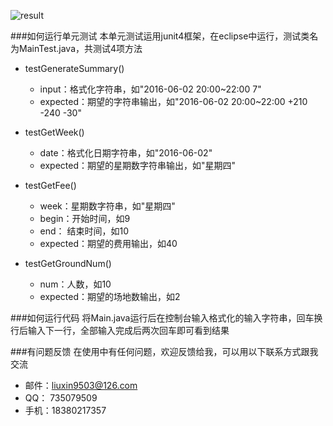 ![result](http://25.io/mou/Mou_128.png)

###如何运行单元测试
本单元测试运用junit4框架，在eclipse中运行，测试类名为MainTest.java，共测试4项方法

* testGenerateSummary()
    *  input：格式化字符串，如"2016-06-02 20:00~22:00 7"
    *  expected：期望的字符串输出，如"2016-06-02 20:00~22:00 +210 -240 -30"


* testGetWeek()
    *  date：格式化日期字符串，如"2016-06-02"
    *  expected：期望的星期数字符串输出，如"星期四"


* testGetFee()
    *  week：星期数字符串，如"星期四"
    *  begin：开始时间，如9
    *  end： 结束时间，如10
    *  expected：期望的费用输出，如40


* testGetGroundNum()
    *  num：人数，如10
    *  expected：期望的场地数输出，如2

###如何运行代码
将Main.java运行后在控制台输入格式化的输入字符串，回车换行后输入下一行，全部输入完成后两次回车即可看到结果


###有问题反馈
在使用中有任何问题，欢迎反馈给我，可以用以下联系方式跟我交流

* 邮件：liuxin9503@126.com
* QQ：  735079509
* 手机：18380217357
